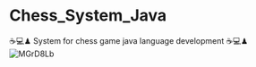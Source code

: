 # Chess_System_Java
 ☕💻♟ System for chess game java language development  ☕💻♟
![MGrD8Lb](https://user-images.githubusercontent.com/52724220/62400681-12437c80-b54e-11e9-9462-87ebac3172cf.jpg)
